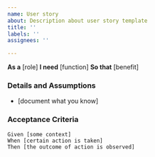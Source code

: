```yaml
---
name: User story
about: Description about user story template
title: ''
labels: ''
assignees: ''

---
```


**As a** [role] 
**I need** [function] 
**So that** [benefit] 
### Details and Assumptions
* [document what you know]
### Acceptance Criteria 
```gherkin
Given [some context]
When [certain action is taken]
Then [the outcome of action is observed]
